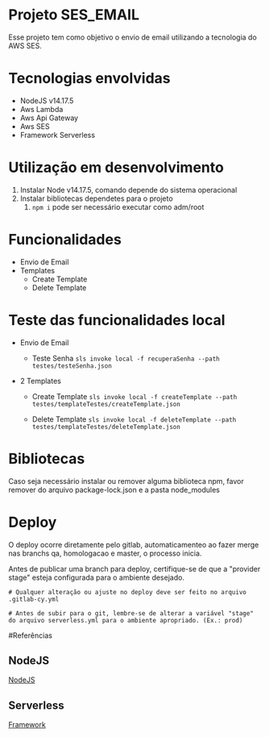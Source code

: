 # Projeto SES_EMAIL

Esse projeto tem como objetivo o envio de email utilizando a tecnologia do AWS SES.

# Tecnologias envolvidas

* NodeJS v14.17.5
* Aws Lambda
* Aws Api Gateway
* Aws SES
* Framework Serverless

# Utilização em desenvolvimento
1. Instalar Node v14.17.5, comando depende do sistema operacional
2. Instalar bibliotecas dependetes para o projeto
    1. `npm i` pode ser necessário executar como adm/root
     

# Funcionalidades
* Envio de Email 
* Templates
    * Create Template
    * Delete Template

# Teste das funcionalidades local
* Envio de Email
    * Teste Senha `sls invoke local -f recuperaSenha --path testes/testeSenha.json`

* 2 Templates
    * Create Template `sls invoke local -f createTemplate --path testes/templateTestes/createTemplate.json`

    * Delete Template `sls invoke local -f deleteTemplate --path testes/templateTestes/deleteTemplate.json`


# Bibliotecas
Caso seja necessário instalar ou remover alguma biblioteca npm, favor remover do arquivo package-lock.json e a pasta node_modules 

# Deploy
O deploy ocorre diretamente pelo gitlab, automaticamenteo ao fazer merge nas branchs qa, homologacao e master, 
o processo inicia.

Antes de publicar uma branch para deploy, certifique-se de que a "provider stage" esteja configurada para o ambiente desejado.

    # Qualquer alteração ou ajuste no deploy deve ser feito no arquivo .gitlab-cy.yml
	
	# Antes de subir para o git, lembre-se de alterar a variável "stage" do arquivo serverless.yml para o ambiente apropriado. (Ex.: prod)

#Referências
## NodeJS
[NodeJS](https://nodejs.org/en/docs/) <br />

## Serverless
[Framework](https://serverless.com/framework/docs/providers/aws/) <br />

